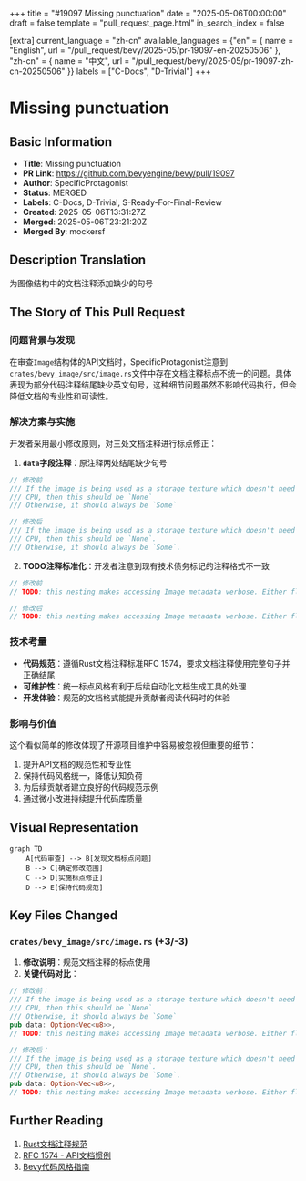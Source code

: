 +++
title = "#19097 Missing punctuation"
date = "2025-05-06T00:00:00"
draft = false
template = "pull_request_page.html"
in_search_index = false

[extra]
current_language = "zh-cn"
available_languages = {"en" = { name = "English", url = "/pull_request/bevy/2025-05/pr-19097-en-20250506" }, "zh-cn" = { name = "中文", url = "/pull_request/bevy/2025-05/pr-19097-zh-cn-20250506" }}
labels = ["C-Docs", "D-Trivial"]
+++

# Missing punctuation

## Basic Information
- **Title**: Missing punctuation  
- **PR Link**: https://github.com/bevyengine/bevy/pull/19097  
- **Author**: SpecificProtagonist  
- **Status**: MERGED  
- **Labels**: C-Docs, D-Trivial, S-Ready-For-Final-Review  
- **Created**: 2025-05-06T13:31:27Z  
- **Merged**: 2025-05-06T23:21:20Z  
- **Merged By**: mockersf  

## Description Translation
为图像结构中的文档注释添加缺少的句号

## The Story of This Pull Request

### 问题背景与发现
在审查`Image`结构体的API文档时，SpecificProtagonist注意到`crates/bevy_image/src/image.rs`文件中存在文档注释标点不统一的问题。具体表现为部分代码注释结尾缺少英文句号，这种细节问题虽然不影响代码执行，但会降低文档的专业性和可读性。

### 解决方案与实施
开发者采用最小修改原则，对三处文档注释进行标点修正：

1. **`data`字段注释**：原注释两处结尾缺少句号
```rust
// 修改前
/// If the image is being used as a storage texture which doesn't need to be initialized by the
/// CPU, then this should be `None`
/// Otherwise, it should always be `Some`

// 修改后
/// If the image is being used as a storage texture which doesn't need to be initialized by the
/// CPU, then this should be `None`.
/// Otherwise, it should always be `Some`.
```

2. **TODO注释标准化**：开发者注意到现有技术债务标记的注释格式不一致
```rust
// 修改前
// TODO: this nesting makes accessing Image metadata verbose. Either flatten out descriptor or add accessors

// 修改后
// TODO: this nesting makes accessing Image metadata verbose. Either flatten out descriptor or add accessors.
```

### 技术考量
- **代码规范**：遵循Rust文档注释标准RFC 1574，要求文档注释使用完整句子并正确结尾
- **可维护性**：统一标点风格有利于后续自动化文档生成工具的处理
- **开发体验**：规范的文档格式能提升贡献者阅读代码时的体验

### 影响与价值
这个看似简单的修改体现了开源项目维护中容易被忽视但重要的细节：
1. 提升API文档的规范性和专业性
2. 保持代码风格统一，降低认知负荷
3. 为后续贡献者建立良好的代码规范示例
4. 通过微小改进持续提升代码库质量

## Visual Representation

```mermaid
graph TD
    A[代码审查] --> B[发现文档标点问题]
    B --> C[确定修改范围]
    C --> D[实施标点修正]
    D --> E[保持代码规范]
```

## Key Files Changed

### `crates/bevy_image/src/image.rs` (+3/-3)
1. **修改说明**：规范文档注释的标点使用
2. **关键代码对比**：
```rust
// 修改前：
/// If the image is being used as a storage texture which doesn't need to be initialized by the
/// CPU, then this should be `None`
/// Otherwise, it should always be `Some`
pub data: Option<Vec<u8>>,
// TODO: this nesting makes accessing Image metadata verbose. Either flatten out descriptor or add accessors

// 修改后：
/// If the image is being used as a storage texture which doesn't need to be initialized by the
/// CPU, then this should be `None`.
/// Otherwise, it should always be `Some`.
pub data: Option<Vec<u8>>,
// TODO: this nesting makes accessing Image metadata verbose. Either flatten out descriptor or add accessors.
```

## Further Reading
1. [Rust文档注释规范](https://doc.rust-lang.org/rustdoc/how-to-write-documentation.html)
2. [RFC 1574 - API文档惯例](https://rust-lang.github.io/rfcs/1574-more-api-documentation-conventions.html)
3. [Bevy代码风格指南](https://github.com/bevyengine/bevy/blob/main/docs/CODE_STYLE.md)